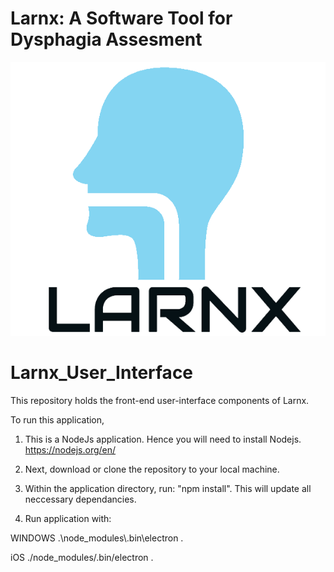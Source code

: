 # Larnx: A Software Tool for Dysphagia Assesment 
![alt text](https://github.com/Larnx/Larnx_Back_End/blob/master/logoTC.png)

# Larnx_User_Interface
This repository holds the front-end user-interface components of Larnx. 

To run this application,

1) This is a NodeJs application. Hence you will need to install Nodejs. 
https://nodejs.org/en/

2) Next, download or clone the repository to your local machine. 

3) Within the application directory, run: "npm install". This will update all neccessary dependancies. 

4) Run application with: 

WINDOWS     .\node_modules\\.bin\electron .

iOS         ./node_modules/.bin/electron .
